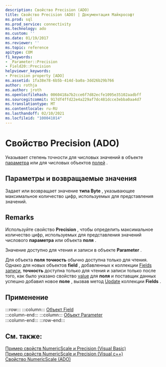 ```yaml
---
description: Свойство Precision (ADO)
title: Свойство Precision (ADO) | Документация Майкрософт
ms.prod: sql
ms.prod_service: connectivity
ms.technology: ado
ms.custom: ''
ms.date: 01/19/2017
ms.reviewer: ''
ms.topic: reference
apitype: COM
f1_keywords:
- _Parameter::Precision
- Field20::Precision
helpviewer_keywords:
- Precision property [ADO]
ms.assetid: 1fa38e78-6b5b-414d-ba0a-3dd26b29b766
author: rothja
ms.author: jroth
ms.openlocfilehash: 0060418a7b2cce6f7d82ecfe1095e35102aadbff
ms.sourcegitcommit: 917df4ffd22e4a229af7dc481dcce3ebba0aa4d7
ms.translationtype: MT
ms.contentlocale: ru-RU
ms.lasthandoff: 02/10/2021
ms.locfileid: "100041014"
---
```

# <a name="precision-property-ado"></a>Свойство Precision (ADO)
Указывает степень точности для числовых значений в объекте [параметра](./parameter-object.md) или для числовых объектов [полей](./field-object.md) .  
  
## <a name="settings-and-return-values"></a>Параметры и возвращаемые значения  
 Задает или возвращает значение **типа Byte** , указывающее максимальное количество цифр, используемых для представления значений.  
  
## <a name="remarks"></a>Remarks  
 Используйте свойство **Precision** , чтобы определить максимальное количество цифр, используемых для представления значений числового **параметра** или объекта **поля** .  
  
 Значение доступно для чтения и записи в объекте **Parameter** .  
  
 Для объекта **поля** **точность** обычно доступна только для чтения. Однако для новых объектов **field** , добавленных к коллекции [Fields](./fields-collection-ado.md) [записи](./record-object-ado.md), **точность** доступна только для чтения и записи только после того, как было указано свойство [value](./value-property-ado.md) для **поля** и поставщик данных успешно добавил новое **поле** , вызвав метод [Update](./update-method.md) коллекции **Fields** .  
  
## <a name="applies-to"></a>Применение  

:::row:::
    :::column:::
        [Объект Field](./field-object.md)  
    :::column-end:::
    :::column:::
        [Объект Parameter](./parameter-object.md)  
    :::column-end:::
:::row-end:::

## <a name="see-also"></a>См. также:  
 [Пример свойств NumericScale и Precision (Visual Basic)](./numericscale-and-precision-properties-example-vb.md)   
 [Пример свойств NumericScale и Precision (Visual c++)](./numericscale-and-precision-properties-example-vc.md)   
 [Свойство NumericScale (ADO)](./numericscale-property-ado.md)